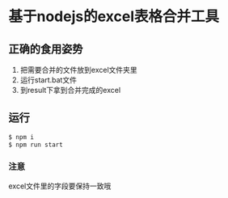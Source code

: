 # 基于nodejs的excel表格合并工具

## 正确的食用姿势

1. 把需要合并的文件放到excel文件夹里
2. 运行start.bat文件
3. 到result下拿到合并完成的excel

## 运行

```bash
$ npm i
$ npm run start
```

### 注意

excel文件里的字段要保持一致哦

[github]: https://github.com/cmyh100
[CSDN]: https://blog.csdn.net/cmyh100
